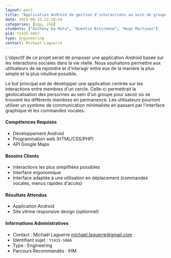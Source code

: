 ```yaml
---
layout: post
title: "Application Android de gestion d'interactions au sein de groupes"
date: 2014-09-15 22:18:54
categories: [oqp, ihm]
students: ["Anthony Da Mota", "Quentin Bitschené", "Hugo Martinez"]
pid: Y1415-S057
type: Engineering
contact: Michael Laguerre
---
```

       
L'objectif de ce projet serait de proposer une application Android basée
sur les interactions sociales dans la vie réelle. Nous souhaitons
permettre aux utilisateurs de se rejoindre et d'interagir entre eux de la
manière la plus simple et la plus intuitive possible.

Le but principal est de développer une application centrée sur les
interactions entre membres d'un cercle. Celle-ci permettrait la
géolocalisation des personnes au sein d'un groupe pour savoir où se
trouvent les différents membres en permanence. Les utilisateurs pourront
utiliser un système de communication minimaliste en passant par
l'interface graphique et les commandes vocales.


#### Compétences Requises
- Développement Android
- Programmation web (HTML/CSS/PHP)
- API Google Maps


#### Besoins Clients
- Interactions les plus simplifiées possibles
- Interface ergonomique
- Interface adaptée à une utilisation en déplacement (commandes vocales,
menus rapides d'accès)

#### Résultats Attendus
- Application Android
- Site vitrine responsive design (optionnel)

#### Informations Administratives
* Contact : Michaël Laguerre <michael.laguerre@gmail.com>
* Identifiant sujet : `Y1415-S066`
* Type : Engineering
* Parcours Recommandés : IHM     
